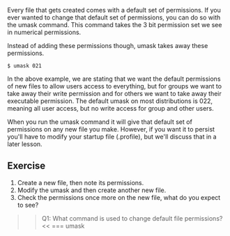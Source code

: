 Every file that gets created comes with a default set of permissions. If you ever wanted to change that default set of permissions, you can do so with the umask command. This command takes the 3 bit permission set we see in numerical permissions. 

Instead of adding these permissions though, umask takes away these permissions. 

```
$ umask 021
```

In the above example, we are stating that we want the default permissions of new files to allow users access to everything, but for groups we want to take away their write permission and for others we want to take away their executable permission. The default umask on most distributions is 022, meaning all user access, but no write access for group and other users.

When you run the umask command it will give that default set of permissions on any new file you make. However, if you want it to persist you'll have to modify your startup file (.profile), but we'll discuss that in a later lesson.

## Exercise

1. Create a new file, then note its permissions.
1. Modify the umask and then create another new file.
1. Check the permissions once more on the new file, what do you expect to see?

>>Q1: What command is used to change default file permissions?<<
=== umask

